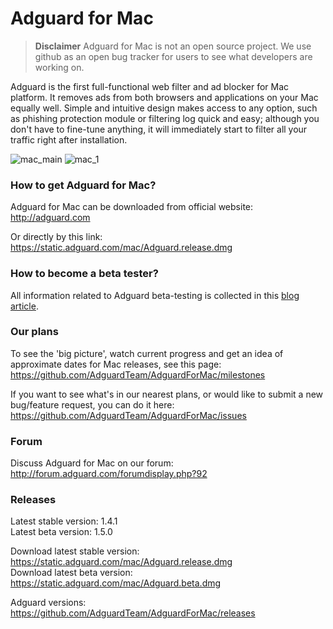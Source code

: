 # Adguard for Mac

> **Disclaimer** Adguard for Mac is not an open source project. We use github as an open bug tracker for users to see what developers are working on.

Adguard is the first full-functional web filter and ad blocker for Mac platform. It removes ads from both browsers and applications on your Mac equally well. Simple and intuitive design makes access to any option, such as phishing protection module or filtering log quick and easy; although you don't have to fine-tune anything, it will immediately start to filter all your traffic right after installation.

![mac_main](https://cloud.githubusercontent.com/assets/8577533/10606690/4e3e8886-773d-11e5-8a13-567a948d0178.png)
![mac_1](https://cloud.githubusercontent.com/assets/8577533/10606740/8f3c04bc-773d-11e5-8a99-215d80185d32.png)

### How to get Adguard for Mac?  
Adguard for Mac can be downloaded from official website:
http://adguard.com

Or directly by this link: 
https://static.adguard.com/mac/Adguard.release.dmg

### How to become a beta tester?

All information related to Adguard beta-testing is collected in this [blog article](https://blog.adguard.com/en/adguard-beta-test/). 

### Our plans

To see the 'big picture', watch current progress and get an idea of approximate dates for Mac releases, see this page: https://github.com/AdguardTeam/AdguardForMac/milestones

If you want to see what's in our nearest plans, or would like to submit a new bug/feature request, you can do it here: https://github.com/AdguardTeam/AdguardForMac/issues

### Forum

Discuss Adguard for Mac on our forum:
http://forum.adguard.com/forumdisplay.php?92

### Releases

Latest stable version: 1.4.1<br/>
Latest beta version: 1.5.0

Download latest stable version: https://static.adguard.com/mac/Adguard.release.dmg <br/>
Download latest beta version: https://static.adguard.com/mac/Adguard.beta.dmg

Adguard versions: https://github.com/AdguardTeam/AdguardForMac/releases

